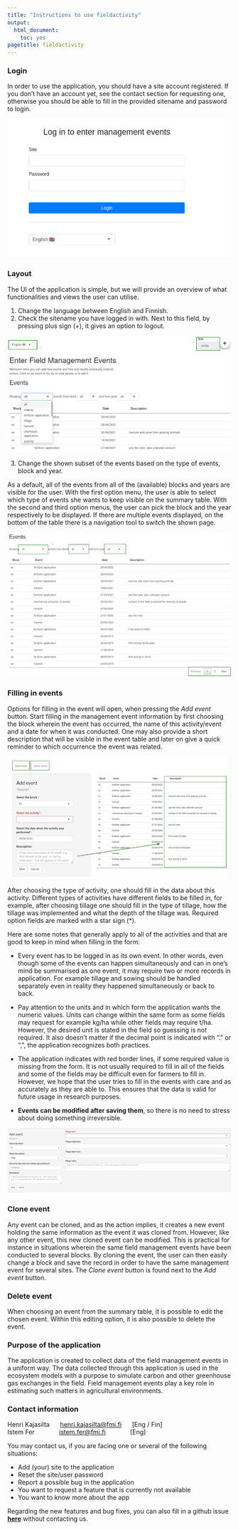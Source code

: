 ```yaml
---
title: "Instructions to use fieldactivity"
output:
  html_document:
    toc: yes
pagetitle: fieldactivity
---
```



### Login
In order to use the application, you should have a site account registered. If you don’t have an account yet, see the contact section for requesting one, otherwise you should be able to fill in the provided sitename and password to login.

![Login page view](./images_user_instructions/loginpage.png)

### Layout
The UI of the application is simple, but we will provide an overview of what functionalities and views the user can utilise.

1. Change the language between English and Finnish.
2. Check the sitename you have logged in with. Next to this field, by pressing plus sign (+), it gives an option to logout.

![Overview of layout of the application](./images_user_instructions/Layout.png)


3. Change the shown subset of the events based on the type of events, block and year.

As a default, all of the events from all of the (available) blocks and years are visible for the user. With the first option menu, the user is able to select which type of events she wants to keep visible on the summary table. With the second and third option menus, the user can pick the block and the year respectively to be displayed. If there are multiple events displayed, on the bottom of the table there is a navigation tool to switch the shown page.

![Summary table of the events](./images_user_instructions/Eventtable.png)


### Filling in events
Options for filling in the event will open, when pressing the *Add event* button. Start filling in the management event information by first choosing the block wherein the event has occurred, the name of this activity/event and a date for when it was conducted. One may also provide a short description that will be visible in the event table and later on give a quick reminder to which occurrence the event was related.


![Adding a new event](./images_user_instructions/Addevent.png)

After choosing the type of activity, one should fill in the data about this activity. Different types of activities have different fields to be filled in, for example, after choosing tillage one should fill in the type of tillage, how the tillage was implemented and what the depth of the tillage was. Required option fields are marked with a star sign (*).

Here are some notes that generally apply to all of the activities and that are good to keep in mind when filling in the form:

- Every event has to be logged in as its own event. In other words, even though some of the events can happen simultaneously and can in one’s mind be summarised as one event, it may require two or more records in application. For example tillage and sowing should be handled separately even in reality they happened simultaneously or back to back.

- Pay attention to the units and in which form the application wants the numeric values. Units can change within the same form as some fields may request for example kg/ha while other fields may require t/ha. However, the desired unit is stated in the field so guessing is not required. It also doesn’t matter if the decimal point is indicated with “.” or “,”, the application recognizes both practices.

- The application indicates with red border lines, if some required value is missing from the form. It is not usually required to fill in all of the fields and some of the fields may be difficult even for farmers to fill in. However, we hope that the user tries to fill in the events with care and as accurately as they are able to. This ensures that the data is valid for future usage in  research purposes.

- **Events can be modified after saving them**, so there is no need to stress about doing something irreversible.


![Example of the view for filling in the (tilling) event](./images_user_instructions/eventexample_1.png)


### Clone event
Any event can be cloned, and as the action implies, it creates a new event holding the same information as the event it was cloned from. However, like any other event, this new cloned event can be modified. This is practical for instance in situations wherein the same field management events have been conducted to several blocks. By cloning the event, the user can then easily change a block and save the record in order to have the same management event for several sites. The *Clone event* button is found next to the *Add event* button.


### Delete event
When choosing an event from the summary table, it is possible to edit the chosen event. Within this editing option, it is also possible to delete the event.




### Purpose of the application
The application is created to collect data of the field management events in a uniform way. The data collected through this application is used in the ecosystem models with a purpose to simulate carbon and other greenhouse gas exchanges in the field. Field management events play a key role in estimating such matters in agricultural environments.


### Contact information

Henri Kajasilta      henri.kajasilta@fmi.fi      [Eng / Fin]  
Istem Fer              istem.fer@fmi.fi              [Eng]


You may contact us, if you are facing one or several of the following situations:

- Add (your) site to the application  
- Reset the site/user password  
- Report a possible bug in the application  
- You want to request a feature that is currently not available  
- You want to know more about the app

Regarding the new features and bug fixes, you can also fill in a github issue [**here**](https://github.com/Ottis1/fieldactivity/issues) without contacting us.
